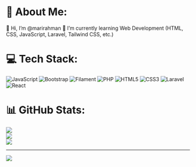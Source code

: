 # 💫 About Me:
👋 Hi, I’m @marirahman
🌱 I’m currently learning Web Development (HTML, CSS, JavaScript, Laravel, Tailwind CSS, etc.)


# 💻 Tech Stack:
![JavaScript](https://img.shields.io/badge/javascript-%23323330.svg?style=for-the-badge&logo=javascript&logoColor=%23F7DF1E) ![Bootstrap](https://img.shields.io/badge/bootstrap-%238511FA.svg?style=for-the-badge&logo=bootstrap&logoColor=white) ![Filament](https://img.shields.io/badge/Filament-FFAA00?style=for-the-badge&logoColor=%23000000) ![PHP](https://img.shields.io/badge/php-%23777BB4.svg?style=for-the-badge&logo=php&logoColor=white) ![HTML5](https://img.shields.io/badge/html5-%23E34F26.svg?style=for-the-badge&logo=html5&logoColor=white) ![CSS3](https://img.shields.io/badge/css3-%231572B6.svg?style=for-the-badge&logo=css3&logoColor=white) ![Laravel](https://img.shields.io/badge/laravel-%23FF2D20.svg?style=for-the-badge&logo=laravel&logoColor=white) ![React](https://img.shields.io/badge/react-%2320232a.svg?style=for-the-badge&logo=react&logoColor=%2361DAFB)
# 📊 GitHub Stats:
![](https://github-readme-stats.vercel.app/api?username=marirahman&theme=dark&hide_border=false&include_all_commits=false&count_private=false)<br/>
![](https://github-readme-streak-stats.herokuapp.com/?user=marirahman&theme=dark&hide_border=false)<br/>
![](https://github-readme-stats.vercel.app/api/top-langs/?username=marirahman&theme=dark&hide_border=false&include_all_commits=false&count_private=false&layout=compact)

---
[![](https://visitcount.itsvg.in/api?id=marirahman&icon=0&color=0)](https://visitcount.itsvg.in)

<!-- Proudly created with GPRM ( https://gprm.itsvg.in ) -->
